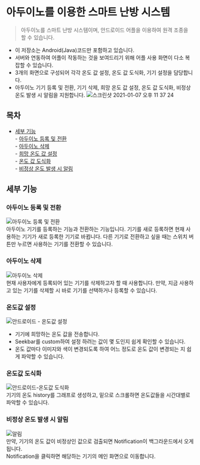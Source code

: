 # 아두이노를 이용한 스마트 난방 시스템
> 아두이노를 스마트 난방 시스템이며, 안드로이드 어플을 이용하여 원격 조종을 할 수 있습니다.
- 이 저장소는 Android(Java)코드만 포함하고 있습니다.
- 서버와 연동하여 어플이 작동하는 것을 보여드리기 위해 어플 사용 화면이 다소 복잡할 수 있습니다.
- 3개의 화면으로 구성되어 각각 온도 값 설정, 온도 값 도식화, 기기 설정을 담당합니다.
- 아두이노 기기 등록 및 전환, 기기 삭제, 희망 온도 값 설정, 온도 값 도식화, 비정상 온도 발생 시 알림을 지원합니다.
![스크린샷 2021-01-07 오후 11 37 24](https://user-images.githubusercontent.com/48707020/103905681-44450f00-5142-11eb-8d4e-4e3137b30592.png)

## 목차  
- [세부 기능](#세부-기능)  
        - [아두이노 등록 및 전환](#아두이노-등록-및-전환)  
        - [아두이노 삭제](#아두이노-삭제)  
        - [희망 온도 값 설정](#온도값-설정)  
        - [온도 값 도식화](#온도값-도식화)  
        - [비정상 온도 발생 시 알림](#비정상-온도-발생-시-알림)  

## 세부 기능
### 아두이노 등록 및 전환  
![아두이노 등록 및 전환](https://user-images.githubusercontent.com/48707020/103151810-c89fa580-47c4-11eb-99d0-0743d94f6307.gif)  
아두이노 기기를 등록하는 기능과 전환하는 기능입니다. 기기를 새로 등록하면 현재 사용하는 기기가 새로 등록한 기기로 바뀝니다. 다른 기기로 전환하고 싶을 때는 스위치 버튼만 누르면 사용하는 기기를 전환할 수 있습니다.   
        
### 아두이노 삭제  
![아두이노 삭제](https://user-images.githubusercontent.com/48707020/103151814-d35a3a80-47c4-11eb-905d-ed0580f17064.gif)  
현재 사용자에게 등록되어 있는 기기를 삭제하고자 할 때 사용합니다. 만약, 지금 사용하고 있는 기기를 삭제할 시 바로 기기를 선택하거나 등록할 수 있습니다.  

### 온도값 설정  
![안드로이드 - 온도값 설정](https://user-images.githubusercontent.com/48707020/103151817-d5bc9480-47c4-11eb-80d2-bafa545a7c3b.gif)  
- 기기에 희망하는 온도 값을 전송합니다.  
- Seekbar를 custom하여 설정 하려는 값이 몇 도인지 쉽게 확인할 수 있습니다.  
- 온도 값마다 이미지와 색이 변경되도록 하여 어느 정도로 온도 값이 변경되는 지 쉽게 파악할 수 있습니다.  


### 온도값 도식화  
![안드로이드-온도값 도식화](https://user-images.githubusercontent.com/48707020/103151818-d7865800-47c4-11eb-94dd-e239b68dc38e.gif)  
기기의 온도 history를 그래프로 생성하고, 밑으로 스크롤하면 온도값들을 시간대별로 파악할 수 있습니다.  

### 비정상 온도 발생 시 알림  
![알림](https://user-images.githubusercontent.com/48707020/103151819-d9501b80-47c4-11eb-95a9-f04c72595abb.gif)  
만약, 기기의 온도 값이 비정상인 값으로 검출되면 Notification이 백그라운드에서 오게 됩니다.  
Notification을 클릭하면 해당하는 기기의 메인 화면으로 이동합니다.  
